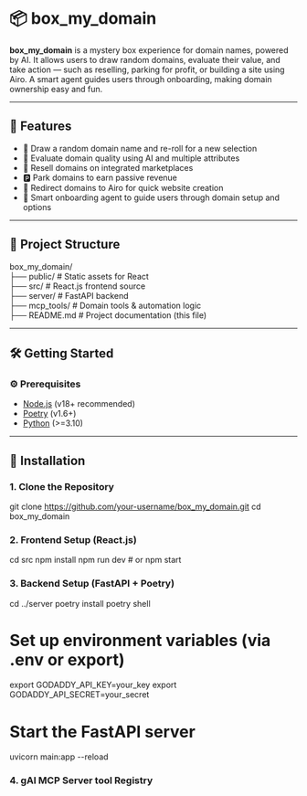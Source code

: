# 📦 box_my_domain

**box_my_domain** is a mystery box experience for domain names, powered by AI. It allows users to draw random domains, evaluate their value, and take action — such as reselling, parking for profit, or building a site using Airo. A smart agent guides users through onboarding, making domain ownership easy and fun.

---

## 🚀 Features

- 🎲 Draw a random domain name and re-roll for a new selection  
- 🧠 Evaluate domain quality using AI and multiple attributes  
- 💸 Resell domains on integrated marketplaces  
- 🅿️ Park domains to earn passive revenue  
- 🔗 Redirect domains to Airo for quick website creation  
- 🤖 Smart onboarding agent to guide users through domain setup and options  

---

## 📂 Project Structure

box_my_domain/ <br />
├── public/ # Static assets for React<br />
├── src/ # React.js frontend source<br />
├── server/ # FastAPI backend<br />
├── mcp_tools/ # Domain tools & automation logic<br />
├── README.md # Project documentation (this file)<br />

---

## 🛠️ Getting Started

### ⚙️ Prerequisites

- [Node.js](https://nodejs.org/) (v18+ recommended)  
- [Poetry](https://python-poetry.org/) (v1.6+)  
- [Python](https://www.python.org/downloads/) (>=3.10)  

---

## 🧩 Installation

### 1. Clone the Repository

git clone https://github.com/your-username/box_my_domain.git
cd box_my_domain
### 2. Frontend Setup (React.js)
cd src
npm install
npm run dev  # or npm start

### 3. Backend Setup (FastAPI + Poetry)

cd ../server
poetry install
poetry shell

# Set up environment variables (via .env or export)
export GODADDY_API_KEY=your_key
export GODADDY_API_SECRET=your_secret

# Start the FastAPI server
uvicorn main:app --reload

### 4. gAI MCP Server tool Registry

